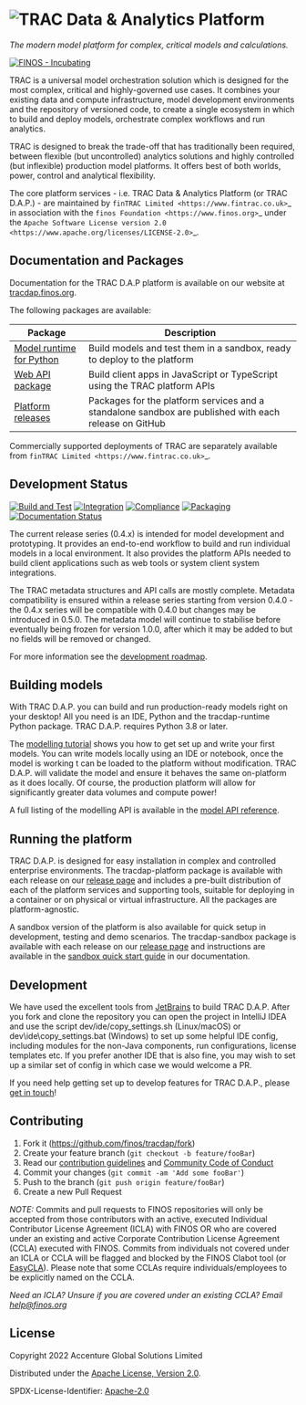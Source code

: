 # ![TRAC Data & Analytics Platform](doc/_images/tracdap_horizontal_400.png)

*The modern model platform for complex, critical models and calculations.*

[![FINOS - Incubating](https://cdn.jsdelivr.net/gh/finos/contrib-toolbox@master/images/badge-incubating.svg)](https://finosfoundation.atlassian.net/wiki/display/FINOS/Incubating)

TRAC is a universal model orchestration solution which is designed for the most complex, critical 
and highly-governed use cases. It combines your existing data and compute infrastructure,
model development environments and the repository of versioned code, to create a single ecosystem 
in which to build and deploy models, orchestrate complex workflows and run analytics.

TRAC is designed to break the trade-off that has traditionally been required, between flexible 
(but uncontrolled) analytics solutions and highly controlled (but inflexible) production model 
platforms. It offers best of both worlds, power, control and analytical flexibility.

The core platform services - i.e. TRAC Data & Analytics Platform (or TRAC D.A.P.) - are maintained by
`finTRAC Limited <https://www.fintrac.co.uk>`_ in association with the `finos Foundation <https://www.finos.org>`_
under the `Apache Software License version 2.0 <https://www.apache.org/licenses/LICENSE-2.0>`_.

## Documentation and Packages

Documentation for the TRAC D.A.P platform is available on our website at [tracdap.finos.org](https://tracdap.finos.org).

The following packages are available:

| Package                                                                  | Description                                                                                           |
|--------------------------------------------------------------------------|-------------------------------------------------------------------------------------------------------|
| [Model runtime for Python](https://pypi.org/project/tracdap-runtime/)    | Build models and test them in a sandbox, ready to deploy to the platform                              |
| [Web API package](https://www.npmjs.com/package/@finos/tracdap-web-api)  | Build client apps in JavaScript or TypeScript using the TRAC platform APIs                            |
| [Platform releases](https://github.com/finos/tracdap/releases)           | Packages for the platform services and a standalone sandbox are published with each release on GitHub |

Commercially supported deployments of TRAC are separately available from `finTRAC Limited <https://www.fintrac.co.uk>`_.

## Development Status

[![Build and Test](https://github.com/finos/tracdap/actions/workflows/build.yml/badge.svg)](
https://github.com/finos/tracdap/actions/workflows/build.yml)
[![Integration](https://github.com/finos/tracdap/actions/workflows/integration.yml/badge.svg)](
https://github.com/finos/tracdap/actions/workflows/integration.yml)
[![Compliance](https://github.com/finos/tracdap/actions/workflows/compliance.yml/badge.svg)](
https://github.com/finos/tracdap/actions/workflows/compliance.yml)
[![Packaging](https://github.com/finos/tracdap/actions/workflows/packaging.yml/badge.svg)](
https://github.com/finos/tracdap/actions/workflows/packaging.yml)
[![Documentation Status](https://readthedocs.org/projects/tracdap/badge/?version=stable)](
https://tracdap.finos.org/en/stable/?badge=stable)


The current release series (0.4.x) is intended for model development and prototyping.
It provides an end-to-end workflow to build and run individual models in a local
environment. It also provides the platform APIs needed to build client applications
such as web tools or system client system integrations.

The TRAC metadata structures and API calls are mostly complete. Metadata compatibility
is ensured within a release series starting from version 0.4.0 - the 0.4.x series
will be compatible with 0.4.0 but changes may be introduced in 0.5.0. The metadata
model will continue to stabilise before eventually being frozen for version 1.0.0,
after which it may be added to but no fields will be removed or changed.

For more information see the
[development roadmap](https://github.com/finos/tracdap/wiki/Development-Roadmap).

## Building models

With TRAC D.A.P. you can build and run production-ready models right on your desktop!
All you need is an IDE, Python  and the tracdap-runtime Python package.
TRAC D.A.P. requires Python 3.8 or later.

The [modelling tutorial](https://tracdap.finos.org/en/stable/modelling/tutorial/chapter_1_hello_world.html)
shows you how to get set up and write your first models. You can write models locally using
an IDE or notebook, once the model is working t can be loaded to the platform without modification.
TRAC D.A.P. will validate the model and ensure it behaves the same on-platform as it does locally.
Of course, the production platform will allow for significantly greater data volumes and compute power!

A full listing of the modelling API is available in the
[model API reference](https://tracdap.finos.org/en/stable/autoapi/tracdap/rt/index.html).

## Running the platform

TRAC D.A.P. is designed for easy installation in complex and controlled enterprise environments.
The tracdap-platform package is available with each release on our
[release page](https://github.com/finos/tracdap/releases) and includes a pre-built distribution
of each  of the platform services and supporting tools, suitable for deploying in a container
or on physical or virtual infrastructure. All the packages are platform-agnostic. 

A sandbox version of the platform is also available for quick setup in development, testing and demo
scenarios. The tracdap-sandbox package is available with each release on our
[release page](https://github.com/finos/tracdap/releases) and instructions are available in the
[sandbox quick start guide](https://tracdap.finos.org/en/stable/deployment/sandbox.html)
in our documentation.

## Development

We have used the excellent tools from [JetBrains](https://www.jetbrains.com) to build TRAC D.A.P.
After you fork and clone the repository you can open the project in IntelliJ IDEA and use the script
dev/ide/copy_settings.sh (Linux/macOS) or dev\ide\copy_settings.bat (Windows) to set up some helpful IDE
config, including modules for the non-Java components, run configurations, license templates etc. 
If you prefer another IDE that is also fine, you may wish to set up a similar set of config in which case
we would welcome a PR.

If you need help getting set up to develop features for TRAC D.A.P., please
[get in touch](https://github.com/finos/tracdap/issues)!


## Contributing

1. Fork it (<https://github.com/finos/tracdap/fork>)
2. Create your feature branch (`git checkout -b feature/fooBar`)
3. Read our [contribution guidelines](./CONTRIBUTING.md) and [Community Code of Conduct](https://www.finos.org/code-of-conduct)
4. Commit your changes (`git commit -am 'Add some fooBar'`)
5. Push to the branch (`git push origin feature/fooBar`)
6. Create a new Pull Request

_NOTE:_ Commits and pull requests to FINOS repositories will only be accepted from those contributors with an active, executed Individual Contributor License Agreement (ICLA) with FINOS OR who are covered under an existing and active Corporate Contribution License Agreement (CCLA) executed with FINOS. Commits from individuals not covered under an ICLA or CCLA will be flagged and blocked by the FINOS Clabot tool (or [EasyCLA](https://community.finos.org/docs/governance/Software-Projects/easycla)). Please note that some CCLAs require individuals/employees to be explicitly named on the CCLA.

*Need an ICLA? Unsure if you are covered under an existing CCLA? Email [help@finos.org](mailto:help@finos.org)*

## License

Copyright 2022 Accenture Global Solutions Limited

Distributed under the [Apache License, Version 2.0](http://www.apache.org/licenses/LICENSE-2.0).

SPDX-License-Identifier: [Apache-2.0](https://spdx.org/licenses/Apache-2.0)
